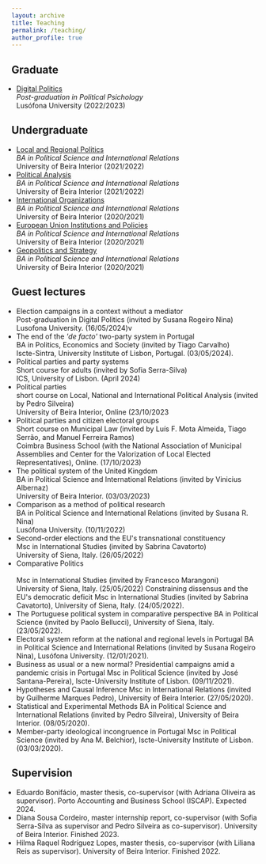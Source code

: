 ```yaml
---
layout: archive
title: Teaching
permalink: /teaching/
author_profile: true
---
```


<style>
  ul {
    padding-left: 15px; /* Diminua este valor para reduzir o espaçamento à esquerda */
  }
  
  ul li {
    margin-left: -5px; /* Diminua este valor para reduzir o espaçamento à esquerda dos itens */
  }
</style>

## Graduate

- [Digital Politics](https://www.dropbox.com/s/v7wrnwpbf76ft63/Syllabus_Politica_Digital.pdf?dl=0)<br>
  <i>Post-graduation in Political Psichology</i><br>
  Lusófona University (2022/2023)


## Undergraduate

- [Local and Regional Politics](https://www.dropbox.com/s/uz7d5ii73ro6klh/Syllabus_PRA.pdf?dl=0)<br>
  <i>BA in Political Science and International Relations</i><br>
  University of Beira Interior (2021/2022)
- [Political Analysis](https://www.dropbox.com/s/469qqqelom5qxsh/Syllabus.pdf?dl=0)<br>
  <i>BA in Political Science and International Relations</i><br>
  University of Beira Interior (2021/2022)
- [International Organizations](https://www.dropbox.com/s/ik3lvmeuk5ncncm/Syllabus.pdf?dl=0)<br>
  <i>BA in Political Science and International Relations</i><br>
  University of Beira Interior (2020/2021)
- [European Union Institutions and Policies](https://www.dropbox.com/s/ozncj6a9ifbtsks/FUC%20IPUE%202020-2021.pdf?dl=0)<br>
  <i>BA in Political Science and International Relations</i><br>
  University of Beira Interior (2020/2021)
- [Geopolitics and Strategy](https://www.dropbox.com/s/iq8erfamo2fito3/FUC%20Geopol%C3%ADtica%20e%20Estrat%C3%A9gia%202020%3A2021.pdf?dl=0)<br>
  <i>BA in Political Science and International Relations</i><br>
  University of Beira Interior (2020/2021)


## Guest lectures

- Election campaigns in a context without a mediator<br>
  Post-graduation in Digital Politics (invited by Susana Rogeiro Nina)<br>
  Lusofona University. (16/05/2024)v
- The end of the <i>'de facto'</i> two-party system in Portugal<br>
  BA in Politics, Economics and Society (invited by Tiago Carvalho)<br>
  Iscte-Sintra, University Institute of Lisbon, Portugal. (03/05/2024).
- Political parties and party systems<br>
  Short course for adults (invited by Sofia Serra-Silva)<br>
  ICS, University of Lisbon. (April 2024)<br>
- Political parties<br>
  short course on Local, National and International Political Analysis (invited by Pedro Silveira)<br>
  University of Beira Interior, Online (23/10/2023<br>
- Political parties and citizen electoral groups<br>
  Short course on Municipal Law (invited by Luís F. Mota Almeida, Tiago Serrão, and Manuel Ferreira Ramos)<br>
  Coimbra Business School (with the National Association of Municipal Assemblies and Center for the Valorization of Local Elected Representatives), Online. (17/10/2023)<br>
- The political system of the United Kingdom<br>
  BA in Political Science and International Relations (invited by Vinicius Albernaz)<br>
  University of Beira Interior. (03/03/2023)
- Comparison as a method of political research<br>
  BA in Political Science and International Relations (invited by Susana R. Nina)<br>
  Lusófona University. (10/11/2022)
- Second-order elections and the EU's transnational constituency<br>
  Msc in International Studies (invited by Sabrina Cavatorto)<br>
  University of Siena, Italy. (26/05/2022)<br>
- Comparative Politics<br>
<br>  Msc in International Studies (invited by Francesco Marangoni)
<br>University of Siena, Italy. (25/05/2022)
   Constraining dissensus and the EU's democratic deficit Msc in International Studies (invited by Sabrina Cavatorto), University of Siena, Italy. (24/05/2022).
- The Portuguese political system in comparative perspective BA in Political Science (invited by Paolo Bellucci), University of Siena, Italy. (23/05/2022).
- Electoral system reform at the national and regional levels in Portugal BA in Political Science and International Relations (invited by Susana Rogeiro Nina), Lusófona University. (12/01/2021).
- Business as usual or a new normal? Presidential campaigns amid a pandemic crisis in Portugal Msc in Political Science (invited by José Santana-Pereira), Iscte-University Institute of Lisbon. (09/11/2021).
- Hypotheses and Causal Inference Msc in International Relations (invited by Guilherme Marques Pedro), University of Beira Interior. (27/05/2020).
- Statistical and Experimental Methods BA in Political Science and International Relations (invited by Pedro Silveira), University of Beira Interior. (08/05/2020).
- Member-party ideological incongruence in Portugal Msc in Political Science (invited by Ana M. Belchior), Iscte-University Institute of Lisbon. (03/03/2020).


## Supervision

- Eduardo Bonifácio, master thesis, co-supervisor (with Adriana Oliveira as supervisor). Porto Accounting and Business School (ISCAP). Expected 2024.
- Diana Sousa Cordeiro, master internship report, co-supervisor (with Sofia Serra-Silva as supervisor and Pedro Silveira as co-supervisor). University of Beira Interior. Finished 2023.
- Hilma Raquel Rodríguez Lopes, master thesis, co-supervisor (with Liliana Reis as supervisor). University of Beira Interior. Finished 2022.
